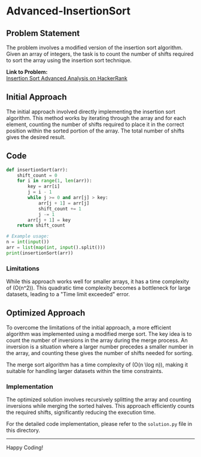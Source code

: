 # Advanced-InsertionSort

## Problem Statement

The problem involves a modified version of the insertion sort algorithm. Given an array of integers, the task is to count the number of shifts required to sort the array using the insertion sort technique.

**Link to Problem:**  
[Insertion Sort Advanced Analysis on HackerRank](https://www.hackerrank.com/challenges/insertion-sort/problem?isFullScreen=true)

## Initial Approach

The initial approach involved directly implementing the insertion sort algorithm. This method works by iterating through the array and for each element, counting the number of shifts required to place it in the correct position within the sorted portion of the array. The total number of shifts gives the desired result.


## Code

```python
def insertionSort(arr):
    shift_count = 0
    for i in range(1, len(arr)):
        key = arr[i]
        j = i - 1
        while j >= 0 and arr[j] > key:
            arr[j + 1] = arr[j]
            shift_count += 1
            j -= 1
        arr[j + 1] = key
    return shift_count

# Example usage:
n = int(input())
arr = list(map(int, input().split()))
print(insertionSort(arr))
```


### Limitations

While this approach works well for smaller arrays, it has a time complexity of \(O(n^2)\). This quadratic time complexity becomes a bottleneck for large datasets, leading to a "Time limit exceeded" error.

## Optimized Approach

To overcome the limitations of the initial approach, a more efficient algorithm was implemented using a modified merge sort. The key idea is to count the number of inversions in the array during the merge process. An inversion is a situation where a larger number precedes a smaller number in the array, and counting these gives the number of shifts needed for sorting.

The merge sort algorithm has a time complexity of \(O(n \log n)\), making it suitable for handling larger datasets within the time constraints.

### Implementation

The optimized solution involves recursively splitting the array and counting inversions while merging the sorted halves. This approach efficiently counts the required shifts, significantly reducing the execution time.

For the detailed code implementation, please refer to the `solution.py` file in this directory.

---

Happy Coding!
